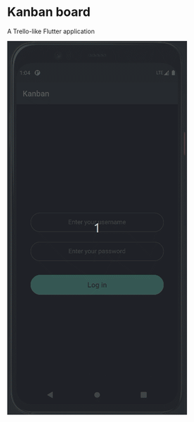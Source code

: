 # Kanban board
A Trello-like Flutter application

![alt tag](https://github.com/evan-mcgeek/kanban/blob/main/kanban.gif)

